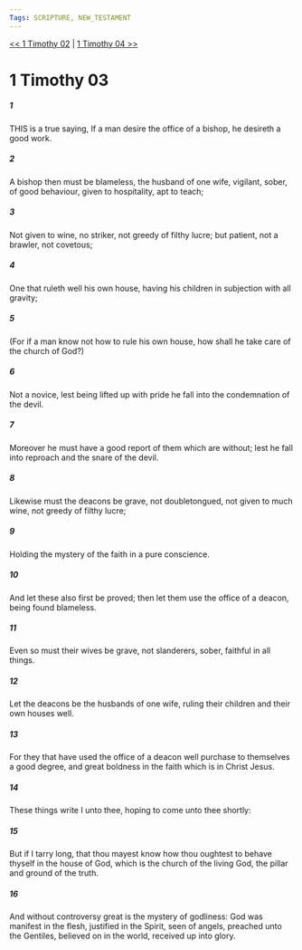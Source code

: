 ```yaml
---
Tags: SCRIPTURE, NEW_TESTAMENT
---
```


[<< 1 Timothy 02](NEW_TESTAMENT/15_1_Timothy/1_Timothy_02.md) | [1 Timothy 04 >>](NEW_TESTAMENT/15_1_Timothy/1_Timothy_04.md)

# 1 Timothy 03

##### 1
 THIS is a true saying, If a man desire the office of a bishop, he desireth a good work.
##### 2
 A bishop then must be blameless, the husband of one wife, vigilant, sober, of good behaviour, given to hospitality, apt to teach;
##### 3
 Not given to wine, no striker, not greedy of filthy lucre; but patient, not a brawler, not covetous;
##### 4
 One that ruleth well his own house, having his children in subjection with all gravity;
##### 5
 (For if a man know not how to rule his own house, how shall he take care of the church of God?)
##### 6
 Not a novice, lest being lifted up with pride he fall into the condemnation of the devil.
##### 7
 Moreover he must have a good report of them which are without; lest he fall into reproach and the snare of the devil.
##### 8
 Likewise must the deacons be grave, not doubletongued, not given to much wine, not greedy of filthy lucre;
##### 9
 Holding the mystery of the faith in a pure conscience.
##### 10
 And let these also first be proved; then let them use the office of a deacon, being found blameless.
##### 11
 Even so must their wives be grave, not slanderers, sober, faithful in all things.
##### 12
 Let the deacons be the husbands of one wife, ruling their children and their own houses well.
##### 13
 For they that have used the office of a deacon well purchase to themselves a good degree, and great boldness in the faith which is in Christ Jesus.
##### 14
 These things write I unto thee, hoping to come unto thee shortly:
##### 15
 But if I tarry long, that thou mayest know how thou oughtest to behave thyself in the house of God, which is the church of the living God, the pillar and ground of the truth.
##### 16
 And without controversy great is the mystery of godliness: God was manifest in the flesh, justified in the Spirit, seen of angels, preached unto the Gentiles, believed on in the world, received up into glory.
